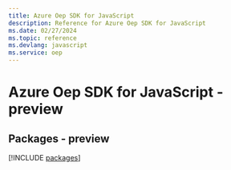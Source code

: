 ```yaml
---
title: Azure Oep SDK for JavaScript
description: Reference for Azure Oep SDK for JavaScript
ms.date: 02/27/2024
ms.topic: reference
ms.devlang: javascript
ms.service: oep
---
```

# Azure Oep SDK for JavaScript - preview
## Packages - preview
[!INCLUDE [packages](oep-index.md)]